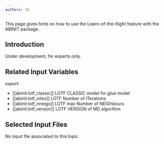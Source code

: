 ```yaml
---
authors: XG
---
```


<!--
This file is automatically generated by mksite.py. All changes will be lost.
Change the input yaml files or the python code

-->
This page gives hints on how to use the Learn-of-the-flight feature with the ABINIT package.

## Introduction

Under development, for experts only.



## Related Input Variables

*expert:*

- [[abinit:lotf_classic]]  LOTF CLASSIC model for glue model
- [[abinit:lotf_nitex]]  LOTF Number of ITerations
- [[abinit:lotf_nneigx]]  LOTF max Number of NEIGhbours
- [[abinit:lotf_version]]  LOTF VERSION of MD algorithm
 

## Selected Input Files

No input file associated to this topic.

